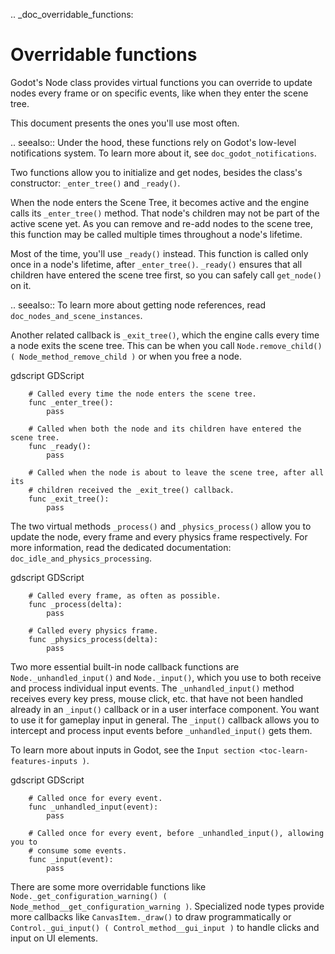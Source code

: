 .. _doc_overridable_functions:

Overridable functions
=====================

Godot's Node class provides virtual functions you can override to update nodes
every frame or on specific events, like when they enter the scene tree.

This document presents the ones you'll use most often.

.. seealso:: Under the hood, these functions rely on Godot's low-level
             notifications system. To learn more about it, see
             `doc_godot_notifications`.

Two functions allow you to initialize and get nodes, besides the class's
constructor: `_enter_tree()` and `_ready()`.

When the node enters the Scene Tree, it becomes active and the engine calls its
`_enter_tree()` method. That node's children may not be part of the active scene yet. As
you can remove and re-add nodes to the scene tree, this function may be called
multiple times throughout a node's lifetime.

Most of the time, you'll use `_ready()` instead. This function is called only
once in a node's lifetime, after `_enter_tree()`. `_ready()` ensures that all children
have entered the scene tree first, so you can safely call `get_node()` on it.

.. seealso:: To learn more about getting node references, read
             `doc_nodes_and_scene_instances`.

Another related callback is `_exit_tree()`, which the engine calls every time
a node exits the scene tree. This can be when you call `Node.remove_child()
( Node_method_remove_child )` or when you free a node.

gdscript GDScript

```
    # Called every time the node enters the scene tree.
    func _enter_tree():
        pass

    # Called when both the node and its children have entered the scene tree.
    func _ready():
        pass

    # Called when the node is about to leave the scene tree, after all its
    # children received the _exit_tree() callback.
    func _exit_tree():
        pass
```

The two virtual methods `_process()` and `_physics_process()` allow you to
update the node, every frame and every physics frame respectively. For more
information, read the dedicated documentation:
`doc_idle_and_physics_processing`.

gdscript GDScript

```
    # Called every frame, as often as possible.
    func _process(delta):
        pass

    # Called every physics frame.
    func _physics_process(delta):
        pass
```

Two more essential built-in node callback functions are
`Node._unhandled_input()` and
`Node._input()`, which you use to both receive
and process individual input events. The `_unhandled_input()` method receives
every key press, mouse click, etc. that have not been handled already in an
`_input()` callback or in a user interface component. You want to use it for
gameplay input in general. The `_input()` callback allows you to intercept and
process input events before `_unhandled_input()` gets them.

To learn more about inputs in Godot, see the `Input section <toc-learn-features-inputs )`.

gdscript GDScript

```
    # Called once for every event.
    func _unhandled_input(event):
        pass

    # Called once for every event, before _unhandled_input(), allowing you to
    # consume some events.
    func _input(event):
        pass
```

There are some more overridable functions like
`Node._get_configuration_warning()
( Node_method__get_configuration_warning )`. Specialized node types provide
more callbacks like `CanvasItem._draw()` to
draw programmatically or `Control._gui_input()
( Control_method__gui_input )` to handle clicks and input on UI elements.
